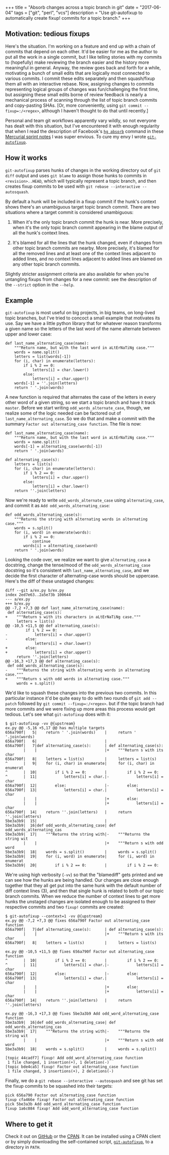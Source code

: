 +++
title = "Absorb changes across a topic branch in git"
date = "2017-06-04"
tags = ["git", "perl", "vcs"]
description = "Use git-autofixup to automatically create fixup! commits for a topic branch."
+++

## Motivation: tedious fixups

Here's the situation. I'm working on a feature and end up with a chain of commits that depend on each other. It'd be easier for me as the author to put all the work in a single commit, but I like telling stories with my commits to (hopefully) make reviewing the branch easier and the history more meaningful in general. Anyway, the review goes back and forth for a while, motivating a bunch of small edits that are logically most connected to various commits. I commit these edits separately and then squash/fixup them all with an interactive rebase. Now, assigning changes to commits representing logical groups of changes was fun/challenging the first time, but assigning these small edits borne of review feedback is nearly a mechanical process of scanning through the list of topic branch commits and copy-pasting SHAs. [Or, more conveniently, using `git commit --fixup=:/<regex>`, although I haven't thought to do that until recently.]

Personal and team git workflows apparently vary wildly, so not everyone has dealt with this situation, but I've encountered it with enough regularity that when I read the description of Facebook's [`hg absorb`](https://bitbucket.org/facebook/hg-experimental/src/abee33554ccf744c852b14876d1d2069e3fe22d2/hgext3rd/absorb/__init__.py?at=default&fileviewer=file-view-default) command in these [Mercurial sprint notes](https://groups.google.com/forum/#!topic/mozilla.dev.version-control/nh4fITFlEMk) I was super envious. To cure my envy I wrote [`git-autofixup`](https://github.com/torbiak/git-autofixup).

## How it works

`git-autofixup` parses hunks of changes in the working directory out of `git diff` output and uses `git blame` to assign those hunks to commits in `<revision>..HEAD`, which will typically represent a topic branch, and then creates fixup commits to be used with `git rebase --interactive --autosquash`.

By default a hunk will be included in a fixup commit if the hunk's context shows there's an unambiguous target topic branch commit. There are two situations where a target commit is considered unambiguous:
    
1. When it's the only topic branch commit the hunk is near. More precisely, when it's the only topic branch commit appearing in the blame output of all the hunk's context lines.

2. It's blamed for all the lines that the hunk changed, even if changes from other topic branch commits are nearby. More precisely, it's blamed for all the removed lines and at least one of the context lines adjacent to added lines, and no context lines adjacent to added lines are blamed on any other topic branch commits.

Slightly stricter assignment criteria are also available for when you're untangling fixups from changes for a new commit: see the description of the `--strict` option in the `--help`.

## Example

`git-autofixup` is most useful on big projects, in big teams, on long-lived topic branches, but I've tried to concoct a small example that motivates its use. Say we have a little python library that for whatever reason transforms a given name so the letters of the last word of the name alternate between upper and lower case:

    def last_name_alternating_case(name):
        """Return name, but with the last word in aLtErNaTiNg case."""
        words = name.split()
        letters = list(words[-1])
        for (i, char) in enumerate(letters):
            if i % 2 == 0:
                letters[i] = char.lower()
            else:
                letters[i] = char.upper()
        words[-1] = ''.join(letters)
        return ' '.join(words)

A new function is required that alternates the case of the letters in every other word of a given string, so we start a topic branch and have it track `master`. Before we start writing `odd_words_alternate_case`, though, we realize some of the logic needed can be factored out of `last_name_alternating_case`. So we do that and make a commit with the summary `Factor out alternating_case function`. The file is now:

    def last_name_alternating_case(name):
        """Return name, but with the last word in aLtErNaTiNg case."""
        words = name.split()
        words[-1] = alternating_case(words[-1])
        return ' '.join(words)

    def alternating_case(s):
        letters = list(s)
        for (i, char) in enumerate(letters):
            if i % 2 == 0:
                letters[i] = char.upper()
            else:
                letters[i] = char.lower()
        return ''.join(letters)

Now we're ready to write `odd_words_alternate_case` using `alternating_case`, and commit it as `Add odd_words_alternating_case`:

    def odd_words_alternating_case(s):
        """Returns the string with alternating words in alternating case."""
        words = s.split()
        for (i, word) in enumerate(words):
            if i % 2 == 0:
                continue
            words[i] = alternating_case(word)
        return ' '.join(words)

Looking the code over, we realize we want to give `alternating_case` a docstring, change the tense/mood of the `odd_words_alternating_case` docstring so it's consistent with `last_name_alternating_case`, and we decide the first character of alternating-case words should be uppercase. Here's the diff of these unstaged changes:

    diff --git a/ex.py b/ex.py
    index 2ed7e63..2a5e73b 100644
    --- a/ex.py
    +++ b/ex.py
    @@ -7,2 +7,3 @@ def last_name_alternating_case(name):
     def alternating_case(s):
    +    """Return s with its characters in aLtErNaTiNg case."""
         letters = list(s)
    @@ -10,5 +11,5 @@ def alternating_case(s):
             if i % 2 == 0:
    -            letters[i] = char.upper()
    -        else:
                 letters[i] = char.lower()
    +        else:
    +            letters[i] = char.upper()
         return ''.join(letters)
    @@ -16,3 +17,3 @@ def alternating_case(s):
     def odd_words_alternating_case(s):
    -    """Returns the string with alternating words in alternating case."""
    +    """Return s with odd words in alternating case."""
         words = s.split()

We'd like to squash these changes into the previous two commits. In this particular instance it'd be quite easy to do with two rounds of `git add --patch` followed by `git commit --fixup=:/<regex>`. but if the topic branch had more commits and we were fixing up more areas this process would get tedious. Let's see what `git-autofixup` does with it:

    $ git-autofixup -vv @{upstream}
    ex.py @@ -5,16 +5,17 @@ has multiple targets
    656a790f|   5|    return ' '.join(words)    |     return ' '.join(words)
    656a790f|   6|                              |
    656a790f|   7|def alternating_case(s):      | def alternating_case(s):
            |    |                              |+    """Return s with its char
    656a790f|   8|    letters = list(s)         |     letters = list(s)
    ^       |   9|    for (i, char) in enumerate|     for (i, char) in enumerat
    ^       |  10|        if i % 2 == 0:        |         if i % 2 == 0:
    ^       |  11|            letters[i] = char.|-            letters[i] = char
    656a790f|  12|        else:                 |-        else:
    656a790f|  13|            letters[i] = char.|             letters[i] = char
            |    |                              |+        else:
            |    |                              |+            letters[i] = char
    656a790f|  14|    return ''.join(letters)   |     return ''.join(letters)
    5be3a3b9|  15|                              |
    5be3a3b9|  16|def odd_words_alternating_case| def odd_words_alternating_cas
    5be3a3b9|  17|    """Returns the string with|-    """Returns the string wit
            |    |                              |+    """Return s with odd word
    5be3a3b9|  18|    words = s.split()         |     words = s.split()
    5be3a3b9|  19|    for (i, word) in enumerate|     for (i, word) in enumerat
    5be3a3b9|  20|        if i % 2 == 0:        |         if i % 2 == 0:


We're using high verbosity (`-vv`) so that the "blamediff" gets printed and we can see how the hunks are being handled. Our changes are close enough together that they all get put into the same hunk with the default number of diff context lines (3), and then that single hunk is related to both of our topic branch commits. When we reduce the number of context lines to get more hunks the unstaged changes are isolated enough to be assigned to their respective commits and two `fixup!` commits are created:

    $ git-autofixup --context=1 -vv @{upstream}
    ex.py @@ -7,2 +7,3 @@ fixes 656a790f Factor out alternating_case function
    656a790f|   7|def alternating_case(s):      | def alternating_case(s):
            |    |                              |+    """Return s with its char
    656a790f|   8|    letters = list(s)         |     letters = list(s)

    ex.py @@ -10,5 +11,5 @@ fixes 656a790f Factor out alternating_case function
    ^       |  10|        if i % 2 == 0:        |         if i % 2 == 0:
    ^       |  11|            letters[i] = char.|-            letters[i] = char
    656a790f|  12|        else:                 |-        else:
    656a790f|  13|            letters[i] = char.|             letters[i] = char
            |    |                              |+        else:
            |    |                              |+            letters[i] = char
    656a790f|  14|    return ''.join(letters)   |     return ''.join(letters)

    ex.py @@ -16,3 +17,3 @@ fixes 5be3a3b9 Add odd_word_alternating_case function
    5be3a3b9|  16|def odd_words_alternating_case| def odd_words_alternating_cas
    5be3a3b9|  17|    """Returns the string with|-    """Returns the string wit
            |    |                              |+    """Return s with odd word
    5be3a3b9|  18|    words = s.split()         |     words = s.split()

    [topic 44cadf7] fixup! Add odd_word_alternating_case function
     1 file changed, 1 insertion(+), 1 deletion(-)
    [topic bde4ca5] fixup! Factor out alternating_case function
     1 file changed, 3 insertions(+), 2 deletions(-)


Finally, we do a `git rebase --interactive --autosquash` and see git has set the fixup commits to be squashed into their targets:

    pick 656a790 Factor out alternating_case function
    fixup cfa466e fixup! Factor out alternating_case function
    pick 5be3a3b Add odd_word_alternating_case function
    fixup 1a6c084 fixup! Add odd_word_alternating_case function

## Where to get it

Check it out on [GitHub](https://github.com/torbiak/git-autofixup) or the [CPAN](https://metacpan.org/pod/distribution/App-Git-Autofixup/git-autofixup). It can be installed using a CPAN client or by simply downloading the self-contained script, [`git-autofixup`](https://raw.githubusercontent.com/torbiak/git-autofixup/master/git-autofixup), to a directory in `PATH`.
